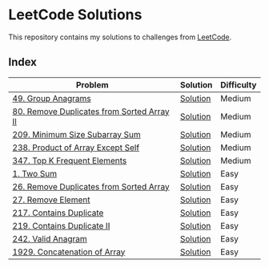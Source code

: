 # LeetCode Solutions

This repository contains my solutions to challenges from [LeetCode](https://leetcode.com/).

## Index

| Problem | Solution | Difficulty |
| ------- | -------- | ---------- |
| [49. Group Anagrams](https://leetcode.com/problems/group-anagrams/) | [Solution](Medium/49-Group_Anagrams.py) | Medium |
| [80. Remove Duplicates from Sorted Array II](https://leetcode.com/problems/remove-duplicates-from-sorted-array-ii/) | [Solution](Medium/80-Remove_Duplicates_from_Sorted_Array_II.py) | Medium |
| [209. Minimum Size Subarray Sum](https://leetcode.com/problems/minimum-size-subarray-sum/) | [Solution](Medium/209-Minimum_Size_Subarray_Sum.py) | Medium |
| [238. Product of Array Except Self](https://leetcode.com/problems/product-of-array-except-self/) | [Solution](Medium/238-Product_of_Array_Except_Self.py) | Medium |
| [347. Top K Frequent Elements](https://leetcode.com/problems/top-k-frequent-elements/) | [Solution](Medium/347-Top_K_Frequent_Elements.py) | Medium |
| [1. Two Sum](https://leetcode.com/problems/two-sum/) | [Solution](Easy/1-Two_Sum.py) | Easy |
| [26. Remove Duplicates from Sorted Array](https://leetcode.com/problems/remove-duplicates-from-sorted-array/) | [Solution](Easy/26-Remove_Duplicates_from_Sorted_Array.py) | Easy |
| [27. Remove Element](https://leetcode.com/problems/remove-duplicates-from-sorted-array/) | [Solution](Easy/27-Remove_Element.py) | Easy |
| [217. Contains Duplicate](https://leetcode.com/problems/contains-duplicate/) | [Solution](Easy/217-Contains_Duplicate.py) | Easy |
| [219. Contains Duplicate II](https://leetcode.com/problems/contains-duplicate-ii/) | [Solution](Easy/219-Contains_Duplicate_II.py) | Easy |
| [242. Valid Anagram](https://leetcode.com/problems/valid-anagram/) | [Solution](Easy/242-Valid_Anagram.py) | Easy |
| [1929. Concatenation of Array](https://leetcode.com/problems/concatenation-of-array/) | [Solution](Easy/1929-Concatenation_of_Array.py) | Easy |